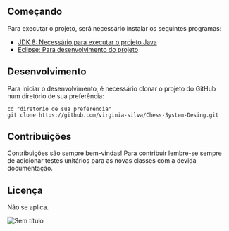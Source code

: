 ## Começando

Para executar o projeto, será necessário instalar os seguintes programas:

- [JDK 8: Necessário para executar o projeto Java](http://www.oracle.com/technetwork/java/javase/downloads/jdk10-downloads-4416644.html)
- [Eclipse: Para desenvolvimento do projeto](http://www.eclipse.org/downloads/packages/eclipse-ide-java-ee-developers/oxygen3a)

## Desenvolvimento

Para iniciar o desenvolvimento, é necessário clonar o projeto do GitHub num diretório de sua preferência:

```shell
cd "diretorio de sua preferencia"
git clone https://github.com/virginia-silva/Chess-System-Desing.git
```
## Contribuições

Contribuições são sempre bem-vindas! Para contribuir lembre-se sempre de adicionar testes unitários para as novas classes com a devida documentação.

## Licença

Não se aplica.

<div align - "center">
<img src = "<img width="954" alt="Sem título" src="https://user-images.githubusercontent.com/73603060/149559332-f1fd90ed-c0fa-41bc-b975-f9773c48bf14.png"/>
</div>
